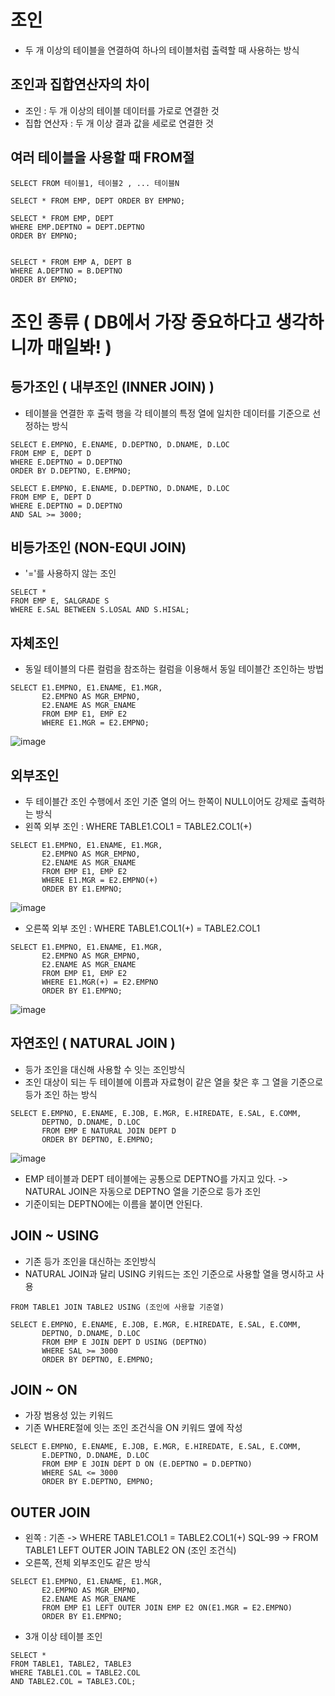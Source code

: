 # 조인
- 두 개 이상의 테이블을 연결하여 하나의 테이블처럼 출력할 때 사용하는 방식

## 조인과 집합연산자의 차이
- 조인 : 두 개 이상의 테이블 데이터를 가로로 연결한 것
- 집합 연산자 : 두 개 이상 결과 값을 세로로 연결한 것

## 여러 테이블을 사용할 때 FROM절
```
SELECT FROM 테이블1, 테이블2 , ... 테이블N

SELECT * FROM EMP, DEPT ORDER BY EMPNO;

SELECT * FROM EMP, DEPT
WHERE EMP.DEPTNO = DEPT.DEPTNO
ORDER BY EMPNO;


SELECT * FROM EMP A, DEPT B
WHERE A.DEPTNO = B.DEPTNO
ORDER BY EMPNO;
```

# 조인 종류 ( DB에서 가장 중요하다고 생각하니까 매일봐! )

## 등가조인 ( 내부조인 (INNER JOIN) )
- 테이블을 연결한 후 출력 행을 각 테이블의 특정 열에 일치한 데이터를 기준으로 선정하는 방식
```
SELECT E.EMPNO, E.ENAME, D.DEPTNO, D.DNAME, D.LOC
FROM EMP E, DEPT D
WHERE E.DEPTNO = D.DEPTNO
ORDER BY D.DEPTNO, E.EMPNO;

SELECT E.EMPNO, E.ENAME, D.DEPTNO, D.DNAME, D.LOC
FROM EMP E, DEPT D
WHERE E.DEPTNO = D.DEPTNO
AND SAL >= 3000;
```

## 비등가조인 (NON-EQUI JOIN)
- '='를 사용하지 않는 조인
```
SELECT * 
FROM EMP E, SALGRADE S
WHERE E.SAL BETWEEN S.LOSAL AND S.HISAL;
```

## 자체조인
- 동일 테이블의 다른 컬럼을 참조하는 컬럼을 이용해서 동일 테이블간 조인하는 방법
```
SELECT E1.EMPNO, E1.ENAME, E1.MGR,
       E2.EMPNO AS MGR_EMPNO,
       E2.ENAME AS MGR_ENAME
       FROM EMP E1, EMP E2
       WHERE E1.MGR = E2.EMPNO;
```
![image](https://user-images.githubusercontent.com/42050824/99894466-296c2780-2cc7-11eb-899a-175078485552.png)

## 외부조인
- 두 테이블간 조인 수행에서 조인 기준 열의 어느 한쪽이 NULL이어도 강제로 출력하는 방식
- 왼쪽 외부 조인 : WHERE TABLE1.COL1 = TABLE2.COL1(+)
```
SELECT E1.EMPNO, E1.ENAME, E1.MGR,
       E2.EMPNO AS MGR_EMPNO,
       E2.ENAME AS MGR_ENAME
       FROM EMP E1, EMP E2
       WHERE E1.MGR = E2.EMPNO(+)
       ORDER BY E1.EMPNO;
```
![image](https://user-images.githubusercontent.com/42050824/99894522-e52d5700-2cc7-11eb-8ba3-6b3ec4b73e6d.png)

- 오른쪽 외부 조인 : WHERE TABLE1.COL1(+) = TABLE2.COL1
```
SELECT E1.EMPNO, E1.ENAME, E1.MGR,
       E2.EMPNO AS MGR_EMPNO,
       E2.ENAME AS MGR_ENAME
       FROM EMP E1, EMP E2
       WHERE E1.MGR(+) = E2.EMPNO
       ORDER BY E1.EMPNO;
```
![image](https://user-images.githubusercontent.com/42050824/99894536-042be900-2cc8-11eb-9498-9f415df0c2d2.png)

## 자연조인 ( NATURAL JOIN ) 
- 등가 조인을 대신해 사용할 수 잇는 조인방식
- 조인 대상이 되는 두 테이블에 이름과 자료형이 같은 열을 찾은 후 그 열을 기준으로 등가 조인 하는 방식
```
SELECT E.EMPNO, E.ENAME, E.JOB, E.MGR, E.HIREDATE, E.SAL, E.COMM,
       DEPTNO, D.DNAME, D.LOC
       FROM EMP E NATURAL JOIN DEPT D
       ORDER BY DEPTNO, E.EMPNO;
```
![image](https://user-images.githubusercontent.com/42050824/99894594-b2379300-2cc8-11eb-941f-d35f12463818.png)
- EMP 테이블과 DEPT 테이블에는 공통으로 DEPTNO를 가지고 있다. -> NATURAL JOIN은 자동으로 DEPTNO 열을 기준으로 등가 조인
- 기준이되는 DEPTNO에는 이름을 붙이면 안된다.

## JOIN ~ USING
- 기존 등가 조인을 대신하는 조인방식
- NATURAL JOIN과 달리 USING 키워드는 조인 기준으로 사용할 열을 명시하고 사용
```
FROM TABLE1 JOIN TABLE2 USING (조인에 사용할 기준열)

SELECT E.EMPNO, E.ENAME, E.JOB, E.MGR, E.HIREDATE, E.SAL, E.COMM,
       DEPTNO, D.DNAME, D.LOC
       FROM EMP E JOIN DEPT D USING (DEPTNO)
       WHERE SAL >= 3000
       ORDER BY DEPTNO, E.EMPNO;
```

## JOIN ~ ON 
- 가장 범용성 있는 키워드
- 기존 WHERE절에 잇는 조인 조건식을 ON 키워드 옆에 작성
```
SELECT E.EMPNO, E.ENAME, E.JOB, E.MGR, E.HIREDATE, E.SAL, E.COMM,
       E.DEPTNO, D.DNAME, D.LOC
       FROM EMP E JOIN DEPT D ON (E.DEPTNO = D.DEPTNO)
       WHERE SAL <= 3000
       ORDER BY E.DEPTNO, EMPNO;
```

## OUTER JOIN
- 왼쪽 : 기존 -> WHERE TABLE1.COL1 = TABLE2.COL1(+)
         SQL-99 -> FROM TABLE1 LEFT OUTER JOIN TABLE2 ON (조인 조건식)
- 오른쪽, 전체 외부조인도 같은 방식
```
SELECT E1.EMPNO, E1.ENAME, E1.MGR,
       E2.EMPNO AS MGR_EMPNO,
       E2.ENAME AS MGR_ENAME
       FROM EMP E1 LEFT OUTER JOIN EMP E2 ON(E1.MGR = E2.EMPNO)
       ORDER BY E1.EMPNO;
```
- 3개 이상 테이블 조인
```
SELECT * 
FROM TABLE1, TABLE2, TABLE3
WHERE TABLE1.COL = TABLE2.COL
AND TABLE2.COL = TABLE3.COL;
```
